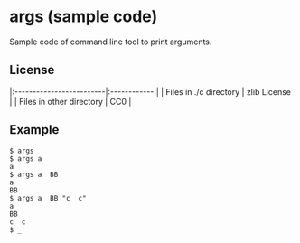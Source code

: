 args (sample code)
==================

Sample code of command line tool to print arguments.

License
-------

|:-------------------------|:------------:|
| Files in ./c directory   | zlib License |
| Files in other directory | CC0          |

Example
-------

    $ args
    $ args a
    a
    $ args a  BB
    a
    BB
    $ args a  BB "c  c"
    a
    BB
    c  c
    $ _
